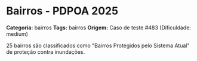 # Bairros - PDPOA 2025

**Categoria:** bairros
**Tags:** bairros
**Origem:** Caso de teste #483 (Dificuldade: medium)

25 bairros são classificados como "Bairros Protegidos pelo Sistema Atual" de proteção contra inundações.